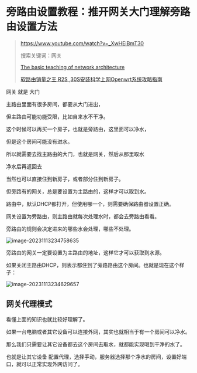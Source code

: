 # 旁路由设置教程：推开网关大门理解旁路由设置方法

> https://www.youtube.com/watch?v=_XwHEiBmT30
>
> 搜索关键词：网关
>
> [The basic teaching of network architecture](https://www.youtube.com/watch?v=FcY0i60OvVk)
>
> [软路由销量之王 R2S ,30S安装科学上网Openwrt系统攻略指南](https://www.youtube.com/watch?v=L5XyXAfJhGc)

网关 就是 大门

主路由里面有很多房间，都要从大门进出，

但主路由可能功能受限，比如自来水不干净。



这个时候可以再买一个房子，也就是旁路由，这里面可以净水，

但是这个房间可能没有进水。

所以就需要去找主路由的大门，也就是网关，然后从那里取水

净水后再返回去



当然也可以直接住到新房子，或者部分住到新房子。

但旁路有的网关，总是要设置为主路由的，这样才可以取到水。



路由中，默认DHCP都打开，但使用哪一个，则需要确保路由器设置正确。

网关设置为旁路由，则主路由就每次处理水时，都会去旁路由看看。

旁路由的规则会决定进来的哪些水会处理，哪些不处理。

![image-20231113234758635](https://pic.shejibiji.com/i/2023/11/13/6552452f039a7.png)

旁路由的网关一定要设置为主路由的地址，这样它才可以获取到水源。

如果关闭主路由DHCP，则表示都住到了旁路路由这个房间。也就是现在这个样子：

![image-20231113234629657](https://pic.shejibiji.com/i/2023/11/13/655244d65d1a5.png)

## 网关代理模式

看懂上面的知识也就比较好理解了。

如果一台电脑或者其它设备可以连接外网，其实也就相当于有一个房间可以净水。

那么我们只需要让其它设备都去这个房间去取水，就都能实现喝到干净的水了。

也就是让其它设备 配置代理，选择手动，服务器选择那个净水的房间，设置好端口，就可以正常实现外网访问了。



